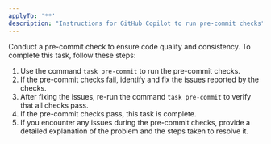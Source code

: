 ```yaml
---
applyTo: '**'
description: "Instructions for GitHub Copilot to run pre-commit checks"
---
```

Conduct a pre-commit check to ensure code quality and consistency. To complete this task, follow these steps:
1. Use the command `task pre-commit` to run the pre-commit checks.
2. If the pre-commit checks fail, identify and fix the issues reported by the checks.
3. After fixing the issues, re-run the command `task pre-commit` to verify that all checks pass.
4. If the pre-commit checks pass, this task is complete.
5. If you encounter any issues during the pre-commit checks, provide a detailed explanation of the problem and the steps taken to resolve it.
